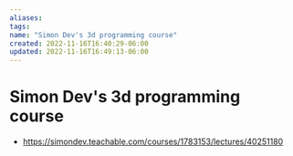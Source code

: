 ```yaml
---
aliases: 
tags: 
name: "Simon Dev's 3d programming course"
created: 2022-11-16T16:40:29-06:00
updated: 2022-11-16T16:49:13-06:00
---
```

# Simon Dev's 3d programming course
- https://simondev.teachable.com/courses/1783153/lectures/40251180
